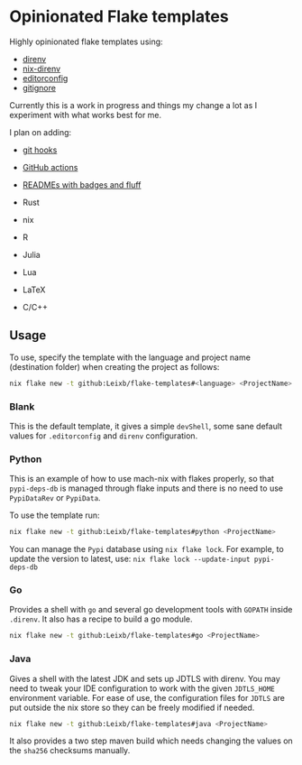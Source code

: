 # Opinionated Flake templates

Highly opinionated flake templates using:

- [direnv](https://direnv.net/)
- [nix-direnv](https://github.com/nix-community/nix-direnv)
- [editorconfig](https://editorconfig.org/)
- [gitignore](https://github.com/github/gitignore)

Currently this is a work in progress and things my change a lot as I experiment
with what works best for me.

I plan on adding:

- [git hooks](https://git-scm.com/book/en/v2/Customizing-Git-Git-Hooks)
- [GitHub actions](https://github.com/features/actions)
- [READMEs with badges and fluff](https://shields.io/)

- Rust
- nix
- R
- Julia
- Lua
- LaTeX
- C/C++

## Usage

To use, specify the template with the language and project name (destination
folder) when creating the project as follows:

```bash
nix flake new -t github:Leixb/flake-templates#<language> <ProjectName>
```

### Blank

This is the default template, it gives a simple `devShell`, some sane
default values for `.editorconfig` and `direnv` configuration.

### Python

This is an example of how to use mach-nix with flakes properly, so
that `pypi-deps-db` is managed through flake inputs and there is
no need to use `PypiDataRev` or `PypiData`.

To use the template run:

```bash
nix flake new -t github:Leixb/flake-templates#python <ProjectName>
```

You can manage the `Pypi` database using `nix flake lock`. For example, to
update the version to latest, use: `nix flake lock --update-input pypi-deps-db`

### Go

Provides a shell with `go` and several go development tools with `GOPATH` inside
`.direnv`. It also has a recipe to build a go module.

```bash
nix flake new -t github:Leixb/flake-templates#go <ProjectName>
```

### Java

Gives a shell with the latest JDK and sets up JDTLS with direnv. You
may need to tweak your IDE configuration to work with the given `JDTLS_HOME`
environment variable. For ease of use, the configuration files for `JDTLS` are
put outside the nix store so they can be freely modified if needed.

```bash
nix flake new -t github:Leixb/flake-templates#java <ProjectName>
```

It also provides a two step maven build which needs changing the values
on the `sha256` checksums manually.
